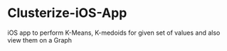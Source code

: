 # Clusterize-iOS-App
iOS app to perform K-Means, K-medoids for given set of values and also view them on a Graph
